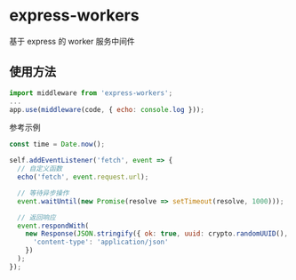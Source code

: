 # express-workers

基于 express 的 worker 服务中间件

## 使用方法

```javascript
import middleware from 'express-workers';
...
app.use(middleware(code, { echo: console.log }));
```

参考示例

```javascript
const time = Date.now();

self.addEventListener('fetch', event => {
  // 自定义函数
  echo('fetch', event.request.url);

  // 等待异步操作
  event.waitUntil(new Promise(resolve => setTimeout(resolve, 1000)));

  // 返回响应
  event.respondWith(
    new Response(JSON.stringify({ ok: true, uuid: crypto.randomUUID(), time }, null, 2), {
      'content-type': 'application/json'
    })
  );
});
```
